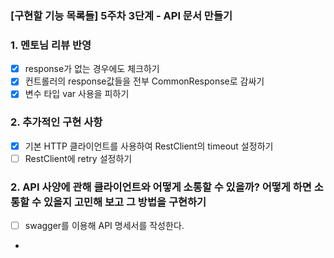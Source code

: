 ### [구현할 기능 목록들] 5주차 3단계 - API 문서 만들기   
### 1. 멘토님 리뷰 반영
- [x] response가 없는 경우에도 체크하기 
- [x] 컨트롤러의 response값들을 전부 CommonResponse로 감싸기
- [x] 변수 타입 var 사용을 피하기 

### 2. 추가적인 구현 사항
- [x] 기본 HTTP 클라이언트를 사용하여 RestClient의 timeout 설정하기
- [ ] RestClient에 retry 설정하기

### 2. API 사양에 관해 클라이언트와 어떻게 소통할 수 있을까? 어떻게 하면 소통할 수 있을지 고민해 보고 그 방법을 구현하기 
- [ ] swagger를 이용해 API 명세서를 작성한다. 
- 
